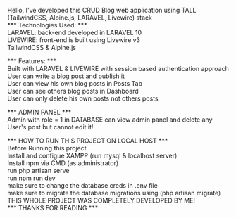 Hello, I've developed this CRUD Blog web application using TALL (TailwindCSS, Alpine.js, LARAVEL, Livewire) stack <br />
*** Technologies Used: ***<br />
LARAVEL: back-end developed in LARAVEL 10<br />
LIVEWIRE: front-end is built using Livewire v3<br />
TailwindCSS & Alpine.js<br />

*** Features: ***<br />
Built with LARAVEL & LIVEWIRE with session based authentication approach<br />
User can write a blog post and publish it<br />
User can view his own blog posts in Posts Tab<br />
User can see others blog posts in Dashboard<br />
User can only delete his own posts not others posts<br />

*** ADMIN PANEL ***<br />
Admin with role = 1 in DATABASE can view admin panel and delete any User's post but cannot edit it!<br />

*** HOW TO RUN THIS PROJECT ON LOCAL HOST ***<br />
Before Running this project<br />
Install and configue XAMPP (run mysql & localhost server)<br />
Install npm via CMD (as administrator)<br />
run php artisan serve<br />
run npm run dev<br />
make sure to change the database creds in .env file<br />
make sure to migrate the database migrations using (php artisan migrate)<br />
THIS WHOLE PROJECT WAS COMPLETELY DEVELOPED BY ME!<br />
*** THANKS FOR READING ***
